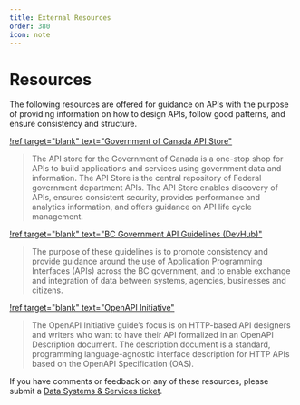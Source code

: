 ```yaml
---
title: External Resources
order: 380
icon: note
---
```


# Resources

The following resources are offered for guidance on APIs with the purpose of providing information on how to design APIs, follow good patterns, and ensure consistency and structure.

[!ref target="blank" text="Government of Canada API Store"](https://api.canada.ca/)

> The API store for the Government of Canada is a one-stop shop for APIs to build applications and services using government data and information. The API Store is the central repository of Federal government department APIs. The API Store enables discovery of APIs, ensures consistent security, provides performance and analytics information, and offers guidance on API life cycle management.

[!ref target="blank" text="BC Government API Guidelines (DevHub)"](https://developer.gov.bc.ca/Data-and-APIs/BC-Government-API-Guidelines)

> The purpose of these guidelines is to promote consistency and provide guidance around the use of Application Programming Interfaces (APIs) across the BC government, and to enable exchange and integration of data between systems, agencies, businesses and citizens.

[!ref target="blank" text="OpenAPI Initiative"](https://oai.github.io/Documentation/)

> The OpenAPI Initiative guide’s focus is on HTTP-based API designers and writers who want to have their API formalized in an OpenAPI Description document. The description document is a standard, programming language-agnostic interface description for HTTP APIs based on the OpenAPI Specification (OAS).

If you have comments or feedback on any of these resources, please submit a [Data Systems & Services ticket](https://dpdd.atlassian.net/servicedesk/customer/portal/1/group/1/create/18?summary=APS%20Glossary%20Feedback.&customfield_10402=10423).
